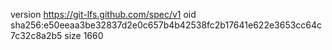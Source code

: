 version https://git-lfs.github.com/spec/v1
oid sha256:e50eeaa3be32837d2e0c657b4b42538fc2b17641e622e3653cc64c7c32c8a2b5
size 1660
